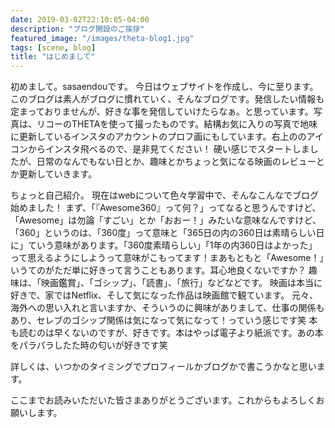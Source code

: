 ```yaml
---
date: 2019-03-02T22:10:05-04:00
description: "ブログ開設のご挨拶"
featured_image: "/images/theta-blog1.jpg"
tags: [scene, blog]
title: "はじめまして"
---
```


初めまして。sasaendouです。
今日はウェブサイトを作成し、今に至ります。このブログは素人がブログに慣れていく、そんなブログです。発信したい情報も定まっておりませんが、好きな事を発信していけたらなぁ。と思っています。写真は、リコーのTHETAを使って撮ったものです。結構お気に入りの写真で地味に更新しているインスタのアカウントのプロフ画にもしています。右上ののアイコンからインスタ飛べるので、是非見てください！
硬い感じでスタートしましたが、日常のなんでもない日とか、趣味とかちょっと気になる映画のレビューとか更新していきます。

ちょっと自己紹介。
現在はwebについて色々学習中で、そんなこんなでブログ始めました！
まず、「『Awesome360』って何？」ってなると思うんですけど、「Awesome」は勿論「すごい」とか「おおー！」みたいな意味なんですけど、「360」というのは、「360度」って意味と「365日の内の360日は素晴らしい日に」ていう意味があります。「360度素晴らしい」「1年の内360日はよかった」って思えるようにしようって意味がこもってます！まあもともと「Awesome！」いうてのがただ単に好きって言うこともあります。耳心地良くないですか？
趣味は、「映画鑑賞」、「ゴシップ」、「読書」、「旅行」などなどです。
映画は本当に好きで、家ではNetflix、そして気になった作品は映画館で観ています。
元々、海外への思い入れと言いますか、そういうのに興味がありまして、仕事の関係もあり、セレブのゴシップ関係は気になって気になって！っていう感じです笑
本も読むのは早くないのですが、好きです。本はやっぱ電子より紙派です。あの本をパラパラしたた時の匂いが好きです笑

詳しくは、いつかのタイミングでプロフィールかブログかで書こうかなと思います。

ここまでお読みいただいた皆さまありがとうございます。これからもよろしくお願いします。
